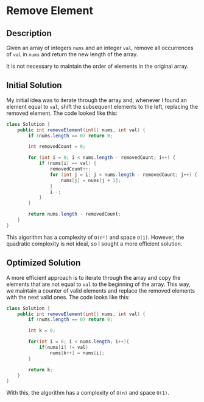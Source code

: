 # Remove Element

## Description

Given an array of integers `nums` and an integer `val`, remove all occurrences of `val` in `nums` and return the new length of the array.

It is not necessary to maintain the order of elements in the original array.

## Initial Solution

My initial idea was to iterate through the array and, whenever I found an element equal to `val`, shift the subsequent elements to the left, replacing the removed element. The code looked like this:

```java
class Solution {
    public int removeElement(int[] nums, int val) {
        if (nums.length == 0) return 0;

        int removedCount = 0;

        for (int i = 0; i < nums.length - removedCount; i++) {
            if (nums[i] == val) {
                removedCount++;
                for (int j = i; j < nums.length - removedCount; j++) {
                    nums[j] = nums[j + 1];
                }
                i--;
            }
        }

        return nums.length - removedCount;
    }
}
```
This algorithm has a complexity of `O(n²)` and space `O(1)`. However, the quadratic complexity is not ideal, so I sought a more efficient solution.

## Optimized Solution

A more efficient approach is to iterate through the array and copy the elements that are not equal to `val` to the beginning of the array. This way, we maintain a counter of valid elements and replace the removed elements with the next valid ones. The code looks like this:

```java
class Solution {
    public int removeElement(int[] nums, int val) {
        if (nums.length == 0) return 0;

        int k = 0;

        for(int i = 0; i < nums.length; i++){
            if(nums[i] != val)
                nums[k++] = nums[i];
        }

        return k;
    }
}
```
With this, the algorithm has a complexity of `O(n)` and space `O(1)`.